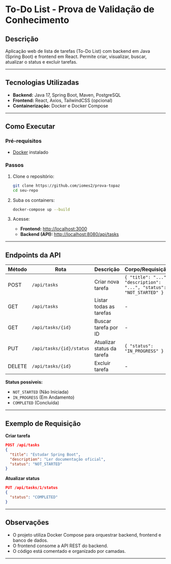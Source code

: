 # To-Do List - Prova de Validação de Conhecimento

## Descrição

Aplicação web de lista de tarefas (To-Do List) com backend em Java (Spring Boot) e frontend em React. Permite criar, visualizar, buscar, atualizar o status e excluir tarefas.

---

## Tecnologias Utilizadas

- **Backend:** Java 17, Spring Boot, Maven, PostgreSQL
- **Frontend:** React, Axios, TailwindCSS (opcional)
- **Containerização:** Docker e Docker Compose

---

## Como Executar

### Pré-requisitos

- [Docker](https://www.docker.com/products/docker-desktop) instalado

### Passos

1. Clone o repositório:
   ```sh
   git clone https://github.com/iomes2/prova-topaz
   cd seu-repo
   ```

2. Suba os containers:
   ```sh
   docker-compose up --build
   ```

3. Acesse:
   - **Frontend:** [http://localhost:3000](http://localhost:3000)
   - **Backend (API):** [http://localhost:8080/api/tasks](http://localhost:8080/api/tasks)

---

## Endpoints da API

| Método | Rota                        | Descrição                        | Corpo/Requisição                |
|--------|-----------------------------|----------------------------------|---------------------------------|
| POST   | `/api/tasks`                | Criar nova tarefa                | `{ "title": "...", "description": "...", "status": "NOT_STARTED" }` |
| GET    | `/api/tasks`                | Listar todas as tarefas          | -                               |
| GET    | `/api/tasks/{id}`           | Buscar tarefa por ID             | -                               |
| PUT    | `/api/tasks/{id}/status`    | Atualizar status da tarefa       | `{ "status": "IN_PROGRESS" }`   |
| DELETE | `/api/tasks/{id}`           | Excluir tarefa                   | -                               |

**Status possíveis:**  
- `NOT_STARTED` (Não Iniciada)
- `IN_PROGRESS` (Em Andamento)
- `COMPLETED` (Concluída)

---

## Exemplo de Requisição

**Criar tarefa**
```json
POST /api/tasks
{
  "title": "Estudar Spring Boot",
  "description": "Ler documentação oficial",
  "status": "NOT_STARTED"
}
```

**Atualizar status**
```json
PUT /api/tasks/1/status
{
  "status": "COMPLETED"
}
```

---

## Observações

- O projeto utiliza Docker Compose para orquestrar backend, frontend e banco de dados.
- O frontend consome a API REST do backend.
- O código está comentado e organizado por camadas.

---

